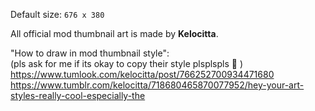 Default size: `676 x 380`

All official mod thumbnail art is made by **Kelocitta**.

"How to draw in mod thumbnail style":  
(pls ask for me if its okay to copy their style plsplspls 🥺 )
https://www.tumlook.com/kelocitta/post/766252700934471680  
https://www.tumblr.com/kelocitta/718680465870077952/hey-your-art-styles-really-cool-especially-the